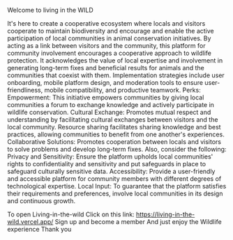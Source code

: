 Welcome to living in the WILD

It's here to create a cooperative ecosystem where locals and visitors cooperate to maintain biodiversity and encourage and enable the active participation of local communities in animal conservation initiatives. By acting as a link between visitors and the community, this platform for community involvement encourages a cooperative approach to wildlife protection. It acknowledges the value of local expertise and involvement in generating long-term fixes and beneficial results for animals and the communities that coexist with them. Implementation strategies include user onboarding, mobile platform design, and moderation tools to ensure user-friendliness, mobile compatibility, and productive teamwork.
Perks:
Empowerment: This initiative empowers communities by giving local communities a forum to exchange knowledge and actively participate in wildlife conservation.
Cultural Exchange: Promotes mutual respect and understanding by facilitating cultural exchanges between visitors and the local community.
Resource sharing facilitates sharing knowledge and best practices, allowing communities to benefit from one another's experiences.
Collaborative Solutions: Promotes cooperation between locals and visitors to solve problems and develop long-term fixes.
Also, consider the following:
Privacy and Sensitivity: Ensure the platform upholds local communities' rights to confidentiality and sensitivity and put safeguards in place to safeguard culturally sensitive data.
Accessibility: Provide a user-friendly and accessible platform for community members with different degrees of technological expertise.
Local Input: To guarantee that the platform satisfies their requirements and preferences, involve local communities in its design and continuous growth.

To open Living-in-the-wild
Click on this link: https://living-in-the-wild.vercel.app/
Sign up and become a member
And just enjoy the Wildlife experience
Thank you